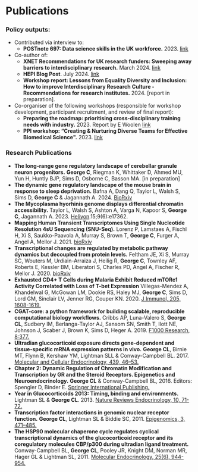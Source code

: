 # Publications

### Policy outputs: 

- Contributed via interview to:
  - **POSTnote 697: Data science skills in the UK workforce.** 2023. [link](https://doi.org/10.58248/PN697)
- Co-author of: 
  - **XNET Recommendations for UK research funders: Sweeping away barriers to interdisciplinary research.** March 2024. [link]( https://x-net.bio/report)
  - **HEPI Blog Post**. July 2024. [link](https://www.hepi.ac.uk/2024/07/23/its-time-to-change-the-culture-around-interdisciplinary-research/)
  - **Workshop report: Lessons from Equality Diversity and Inclusion: How to improve Interdisciplinary Research Culture - Recommendations for research institutes.** 2024. [report in preparation].
- Co-organiser of the following workshops (responsible for workshop development, participant recruitment, and review of final report): 
  - **Preparing the roadmap: prioritising cross-disciplinary training needs with industry.** 2023. Report by E Woolen [link](http://dx.doi.org/10.7488/era/3312)
  - **PPI workshop: “Creating & Nurturing Diverse Teams for Effective Biomedical Science".** 2023. [link](https://x-net.bio/workshops/ppi-workshop-creating-nurturing-diverse-teams-effective-biomedical-science)

### Research Publications

- **The long-range gene regulatory landscape of cerebellar granule neuron progenitors.**
  **George C**, Riegman K, Whittaker D, Ahmed MU, Yun H, Huntly BJP, Sims D, Osborne C,  Basson MA. [in preparation]
- **The dynamic gene regulatory landscape of the mouse brain in response to sleep deprivation.**
  Bafna A,  Dang Q, Taylor L, Walsh S, Sims D, **George C** & Jagannath A. 2024. [BioRxiv](https://doi.org/10.1101/2024.07.04.602083)
- **The Mycoplasma hyorhinis genome displays differential chromatin accessibility.**
  Taylor L, Walsh S, Ashton A, Varga N, Kapoor S, **George C**, Jagannath A. 2023. [Heliyon](https://doi.org/10.1016/j.heliyon.2023.e17362).15;9(6):e17362.
- **Mapping Human Transient Transcriptomes Using Single Nucleotide Resolution 4sU Sequencing (SNU-Seq).**
  Lorenz P, Lamstaes A, Fischl H, Xi S, Saukko-Paavola A, Murray S, Brown T, **George C**, Furger A, Angel A, Mellor J. 2021. [bioRxiv](https://doi.org/10.1101/2021.07.14.452379)
- **Transcriptional changes are regulated by metabolic pathway dynamics but decoupled from protein levels.**
  Feltham JE, Xi S, Murray SC, Wouters M, Urdiain-Arraiza J, Heilig R, **George C**, Townley AF, Roberts E, Kessler BM, Liberatori S, Charles PD, Angel A, Fischer R, Mellor J. 2020. [bioRxiv](https://doi.org/10.1101/833921)
- **Exhausted CD4+ T Cells during Malaria Exhibit Reduced mTORc1 Activity Correlated with Loss of T-bet Expression**
  Villegas-Mendez A, Khandelwal G, McGowan LM, Dookie RS, Haley MJ, **George C**, Sims D, Lord GM, Sinclair LV, Jenner RG, Couper KN. 2020. [J Immunol, 205, 1608-1619.](https://doi.org/10.4049/jimmunol.2000450)
- **CGAT-core: a python framework for building scalable, reproducible computational biology workflows.**
  Cribbs AP, Luna-Valero S, **George CL**, Sudbery IM, Berlanga-Taylor AJ, Sansom SN, Smith T, Ilott NE, Johnson J, Scaber J, Brown K, Sims D, Heger A. 2019.  [F1000 Research, 8:377.](https://doi.org/10.12688/f1000research.18674.2)
- **Ultradian glucocorticoid exposure directs gene-dependent and tissue-specific mRNA expression patterns in vivo.**
  **George CL**, Birnie MT, Flynn B, Kershaw YM,  Lightman SLL & Conway-Campbell BL. 2017.  [Molecular and Cellular Endocrinology, 439, 46–53.](https://doi.org/10.1016/j.mce.2016.10.019)
- **Chapter 2: Dynamic Regulation of Chromatin Modification and Transcription by GR and the Steroid Receptors. Epigenetics and Neuroendocrinology.**
  **George CL** & Conway-Campbell BL, 2016. Editors: Spengler D, Binder E. [Springer International Publishing.](https://doi.org/10.1007/978-3-319-24493-8_2)
- **Year in Glucocorticoids 2013: Timing, binding and environments.**
  Lightman SL & **George CL**. 2013.  [Nature Reviews Endocrinology, 10, 71-72.](https://doi.org/10.1038/nrendo.2013.257)
- **Transcription factor interactions in genomic nuclear receptor function.**
  **George CL**, Lightman SL & Biddie SC, 2011.  [Epigenomics, 3, 471–485.](https://doi.org/10.2217/epi.11.66)
- **The HSP90 molecular chaperone cycle regulates cyclical transcriptional dynamics of the glucocorticoid receptor and its coregulatory molecules CBP/p300 during ultradian ligand treatment.**
  Conway-Campbell BL, **George CL**, Pooley JR, Knight DM, Norman MR, Hager GL & Lightman SL, 2011. [Molecular Endocrinology, 25(6), 944-954.](https://doi.org/10.1210/me.2010-0073)
